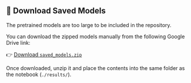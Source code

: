## 🔽 Download Saved Models

The pretrained models are too large to be included in the repository.

You can download the zipped models manually from the following Google Drive link:

👉 [Download `saved_models.zip`](https://drive.google.com/uc?export=download&id=1gdDOvhcgFQlIAzF5UrSM937tYornrj4b)

Once downloaded, unzip it and place the contents into the same folder as the notebook (`./results/`).
